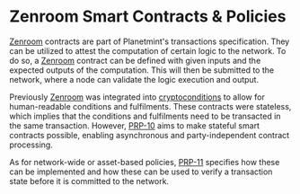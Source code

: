 # Zenroom Smart Contracts & Policies

[Zenroom](https://zenroom.org/) contracts are part of Planetmint's transactions specification. They can be utilized to attest the computation of certain logic to the network. To do so, a [Zenroom](https://zenroom.org/) contract can be defined with given inputs and the expected outputs of the computation. This will then be submitted to the network, where a node can validate the logic execution and output.

Previously [Zenroom](https://zenroom.org/) was integrated into [cryptoconditions](https://github.com/planetmint/cryptoconditions) to allow for human-readable conditions and fulfilments. These contracts were stateless, which implies that the conditions and fulfilments need to be transacted in the same transaction. However, [PRP-10](https://github.com/planetmint/PRPs/tree/main/10) aims to make stateful smart contracts possible, enabling asynchronous and party-independent contract processing.

As for network-wide or asset-based policies, [PRP-11](https://github.com/planetmint/PRPs/tree/main/11) specifies how these can be implemented and how these can be used to verify a transaction state before it is committed to the network.
